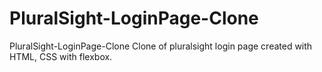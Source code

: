 # PluralSight-LoginPage-Clone
PluralSight-LoginPage-Clone
Clone of pluralsight login page created with HTML, CSS with flexbox. 
